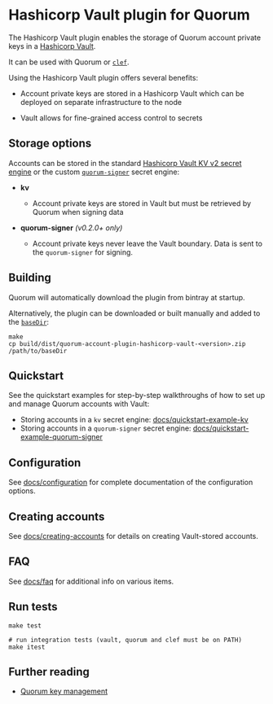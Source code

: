 # Hashicorp Vault plugin for Quorum

The Hashicorp Vault plugin enables the storage of Quorum account private keys in a [Hashicorp Vault](https://www.vaultproject.io).  

It can be used with Quorum or [`clef`](https://docs.goquorum.consensys.net/en/latest/HowTo/ManageKeys/clef/#extending-with-account-plugins). 

Using the Hashicorp Vault plugin offers several benefits:

* Account private keys are stored in a Hashicorp Vault which can be deployed on separate infrastructure to the node  

* Vault allows for fine-grained access control to secrets 

## Storage options

Accounts can be stored in the standard [Hashicorp Vault KV v2 secret engine](https://www.vaultproject.io/docs/secrets/kv/kv-v2/) or the custom [`quorum-signer`](https://github.com/consensys/quorum-signer-plugin-for-hashicorp-vault) secret engine:

* **kv**  
    * Account private keys are stored in Vault but must be retrieved by Quorum when signing data
  
* **quorum-signer** *(v0.2.0+ only)*  
    * Account private keys never leave the Vault boundary.  Data is sent to the `quorum-signer` for signing.

## Building
Quorum will automatically download the plugin from bintray at startup.  

Alternatively, the plugin can be downloaded or built manually and added to the [`baseDir`](https://docs.goquorum.consensys.net/en/latest/HowTo/Configure/Plugins/):
```shell
make
cp build/dist/quorum-account-plugin-hashicorp-vault-<version>.zip /path/to/baseDir
```

## Quickstart
See the quickstart examples for step-by-step walkthroughs of how to set up and manage Quorum accounts with Vault:

* Storing accounts in a `kv` secret engine: [docs/quickstart-example-kv](docs/quickstart-example-kv.md)
* Storing accounts in a `quorum-signer` secret engine: [docs/quickstart-example-quorum-signer](docs/quickstart-example-quorum-signer.md)

## Configuration
See [docs/configuration](docs/configuration.md) for complete documentation of the configuration options.

## Creating accounts
See [docs/creating-accounts](docs/creating-accounts.md) for details on creating Vault-stored accounts.

## FAQ
See [docs/faq](docs/faq.md) for additional info on various items. 

## Run tests
```shell
make test

# run integration tests (vault, quorum and clef must be on PATH)
make itest
```

## Further reading
* [Quorum key management](https://docs.goquorum.consensys.net/en/latest/HowTo/ManageKeys/ManagingKeys/)

